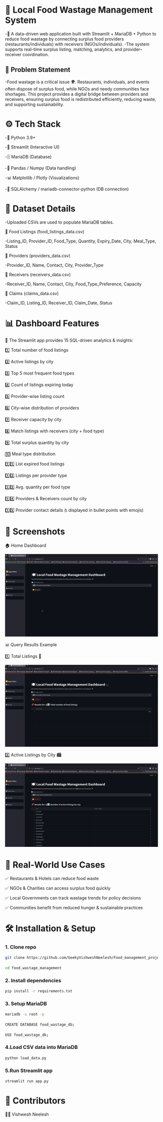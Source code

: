 # 🍲 Local Food Wastage Management System

-🚀 A data-driven web application built with Streamlit + MariaDB + Python to reduce food wastage by connecting surplus food providers (restaurants/individuals) with receivers (NGOs/individuals).
-The system supports real-time surplus listing, matching, analytics, and provider–receiver coordination.

## 📌 Problem Statement
-Food wastage is a critical issue 🌍. Restaurants, individuals, and events often dispose of surplus food, while NGOs and needy communities face shortages.
This project provides a digital bridge between providers and receivers, ensuring surplus food is redistributed efficiently, reducing waste, and supporting sustainability.

# ⚙️ Tech Stack

-🐍 Python 3.9+

-🎈 Streamlit (Interactive UI)

-🗄️ MariaDB (Database)

-🐼 Pandas / Numpy (Data handling)

-📊 Matplotlib / Plotly (Visualizations)

-📝 SQLAlchemy / mariadb-connector-python (DB connection)


# 📂 Dataset Details

-Uploaded CSVs are used to populate MariaDB tables.

🍱 Food Listings (food_listings_data.csv)

-Listing_ID, Provider_ID, Food_Type, Quantity, Expiry_Date, City, Meal_Type, Status

🏢 Providers (providers_data.csv)

-Provider_ID, Name, Contact, City, Provider_Type

🙋 Receivers (receivers_data.csv)

-Receiver_ID, Name, Contact, City, Food_Type_Preference, Capacity

📑 Claims (claims_data.csv)

-Claim_ID, Listing_ID, Receiver_ID, Claim_Date, Status


# 📊 Dashboard Features

🔎 The Streamlit app provides 15 SQL-driven analytics & insights:

1️⃣ Total number of food listings

2️⃣ Active listings by city

3️⃣ Top 5 most frequent food types

4️⃣ Count of listings expiring today

5️⃣ Provider-wise listing count

6️⃣ City-wise distribution of providers

7️⃣ Receiver capacity by city

8️⃣ Match listings with receivers (city + food type)

9️⃣ Total surplus quantity by city

🔟 Meal type distribution

1️⃣1️⃣ List expired food listings

1️⃣2️⃣ Listings per provider type

1️⃣3️⃣ Avg. quantity per food type

1️⃣4️⃣ Providers & Receivers count by city

1️⃣5️⃣ Provider contact details (📞 displayed in bullet points with emojis)


# 📸 Screenshots
🏠 Home Dashboard

![Food Wastage Management Dashboard](screenshots/Food_waste_Management_Dashboard.png)

📊 Query Results Example

1️⃣ Total Listings 🧾

![Total Listing Query Output](screenshots/Q1_picture.png)

2️⃣ Active Listings by City 🏙️

![Active Listing by City Query Output](screenshots/Q2_picture.png)






# 🎯 Real-World Use Cases

✅ Restaurants & Hotels can reduce food waste

✅ NGOs & Charities can access surplus food quickly

✅ Local Governments can track wastage trends for policy decisions

✅ Communities benefit from reduced hunger & sustainable practices


# 🛠️ Installation & Setup

### 1. Clone repo 

```bash
git clone https://github.com/GeekyVishweshNeelesh/Food_management_project_Data_Science

cd food_wastage_management
```

### 2. Install dependencies

```bash 
pip install -r requirements.txt
```

### 3. Setup MariaDB

```bash
mariadb -u root -p

CREATE DATABASE food_wastage_db;

USE food_wastage_db;
```

### 4.Load CSV data into MariaDB

```bash
python load_data.py
```

### 5.Run Streamlit app

```bash
streamlit run app.py
```



# 🤝 Contributors

👨‍💻 Vishwesh Neelesh








